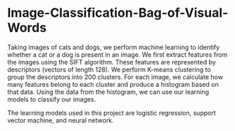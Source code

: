 # Image-Classification-Bag-of-Visual-Words

Taking images of cats and dogs, we perform machine learning to identify whether a cat or a dog is present in an image. We first extract features from the images using the SIFT algorithm. These features are represented by descriptors (vectors of length 128). We perform K-means clustering to group the descriptors into 200 clusters. For each image, we calculate how many features belong to each cluster and produce a histogram based on that data. Using the data from the histogram, we can use our learning models to classify our images.

The learning models used in this project are logistic regression, support vector machine, and neural network.
